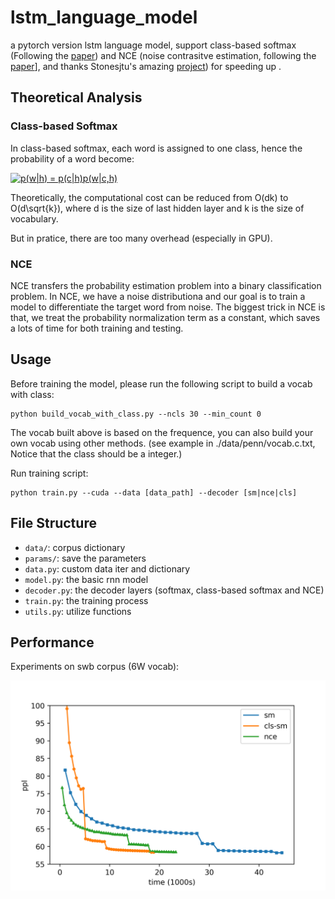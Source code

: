 # lstm_language_model

a pytorch version lstm language model, support class-based softmax (Following the [paper](https://arxiv.org/pdf/1602.01576.pdf)) and NCE (noise contrasitve estimation, following the [paper](https://www.cs.toronto.edu/~amnih/papers/ncelm.pdf)], and thanks Stonesjtu's amazing [project](https://github.com/Stonesjtu/Pytorch-NCE)) for speeding up .

## Theoretical Analysis

### Class-based Softmax

In class-based softmax, each word is assigned to one class, hence the probability of a word become:

<a href="https://www.codecogs.com/eqnedit.php?latex=p(w|h)&space;=&space;p(c|h)p(w|c,h)" target="_blank"><img src="https://latex.codecogs.com/gif.latex?p(w|h)&space;=&space;p(c|h)p(w|c,h)" title="p(w|h) = p(c|h)p(w|c,h)" /></a>

Theoretically, the computational cost can be reduced from O(dk) to O(d\sqrt{k}), where d is the size of last hidden layer and k is the size of vocabulary.

But in pratice, there are too many overhead (especially in GPU).

### NCE

NCE transfers the probability estimation problem into a binary classification problem. In NCE, we have a noise distributiona and our goal is to train a model to differentiate the target word from noise. The biggest trick in NCE is that, we treat the probability normalization term as a constant, which saves a lots of time for both training and testing.

## Usage 

Before training the model, please run the following script to build a vocab with class:

```
python build_vocab_with_class.py --ncls 30 --min_count 0
```

The vocab built above is based on the frequence, you can also build your own vocab using other methods. (see example in ./data/penn/vocab.c.txt, Notice that the class should be a integer.)

Run training script:
```
python train.py --cuda --data [data_path] --decoder [sm|nce|cls]
```

## File Structure
 - `data/`: corpus dictionary
 - `params/`: save the parameters
 - `data.py`: custom data iter and dictionary
 - `model.py`: the basic rnn model
 - `decoder.py`: the decoder layers (softmax, class-based softmax and NCE)
 - `train.py`: the training process
 - `utils.py`: utilize functions

## Performance
Experiments on swb corpus (6W vocab):

![experiments on swb (6W vocab)](./res/ppl.png)

